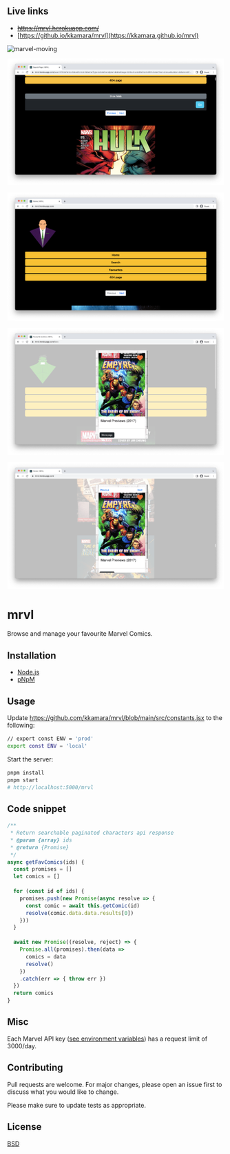 ## Live links

- ~~https://mrvl.herokuapp.com/~~
- [https://github.io/kkamara/mrvl](https://kkamara.github.io/mrvl)

![marvel-moving](https://user-images.githubusercontent.com/31970496/201666745-37f4c424-0557-4051-bf27-d40cd0b09780.gif)

![mrvl4.png](https://raw.githubusercontent.com/kkamara/useful/main/mrvl4.png)

![mrvl.png](https://raw.githubusercontent.com/kkamara/useful/main/mrvl.png)

![mrvl2.png](https://raw.githubusercontent.com/kkamara/useful/main/mrvl2.png)

![mrvl3.png](https://raw.githubusercontent.com/kkamara/useful/main/mrvl3.png)

# mrvl
Browse and manage your favourite Marvel Comics.

## Installation

* [Node.js](https://nodejs.org/en/) 
* [pNpM](https://pnpm.io/)

## Usage

Update https://github.com/kkamara/mrvl/blob/main/src/constants.jsx to the following:

```bash
// export const ENV = 'prod'
export const ENV = 'local'
```

Start the server:
```bash
pnpm install
pnpm start
# http://localhost:5000/mrvl
```

## Code snippet

```js
/** 
 * Return searchable paginated characters api response
 * @param {array} ids
 * @return {Promise}
 */
async getFavComics(ids) {
  const promises = []
  let comics = []

  for (const id of ids) {
    promises.push(new Promise(async resolve => {
      const comic = await this.getComic(id)
      resolve(comic.data.data.results[0])
    }))
  }

  await new Promise((resolve, reject) => {
    Promise.all(promises).then(data => 
      comics = data
      resolve()
    })  
    .catch(err => { throw err })
  })  
  return comics
}
```

## Misc

Each Marvel API key ([see environment variables](https://raw.githubusercontent.com/kkamara/mrvl/main/.env.example)) has a request limit of 3000/day.

## Contributing
Pull requests are welcome. For major changes, please open an issue first to discuss what you would like to change.

Please make sure to update tests as appropriate.

## License
[BSD](https://opensource.org/licenses/BSD-3-Clause)
